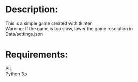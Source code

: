 # Description:
This is a simple game created with tkinter. <br />
Warning: If the game is too slow, lower the game resolution in Data/settings.json

# Requirements:
PIL <br />
Python 3.x

